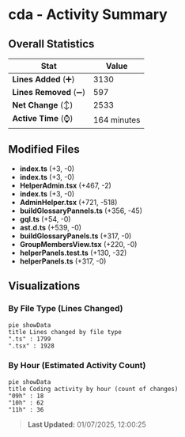 # cda - Activity Summary 

## Overall Statistics

| Stat                   | Value                                                             |
| ---------------------- | ----------------------------------------------------------------- |
| **Lines Added** (➕)   | 3130                                          |
| **Lines Removed** (➖) | 597                                        |
| **Net Change** (↕)    | 2533                |
| **Active Time** (⌚)   | 164 minutes |


## Modified Files
- **index.ts** (+3, -0)
- **index.ts** (+3, -0)
- **HelperAdmin.tsx** (+467, -2)
- **index.ts** (+3, -0)
- **AdminHelper.tsx** (+721, -518)
- **buildGlossaryPannels.ts** (+356, -45)
- **gql.ts** (+54, -0)
- **ast.d.ts** (+539, -0)
- **buildGlossaryPanels.ts** (+317, -0)
- **GroupMembersView.tsx** (+220, -0)
- **helperPanels.test.ts** (+130, -32)
- **helperPanels.ts** (+317, -0)

## Visualizations

### By File Type (Lines Changed)

```mermaid
pie showData
title Lines changed by file type
".ts" : 1799
".tsx" : 1928
```

### By Hour (Estimated Activity Count)

```mermaid
pie showData
title Coding activity by hour (count of changes)
"09h" : 18
"10h" : 62
"11h" : 36
```


> **Last Updated:** 01/07/2025, 12:00:25